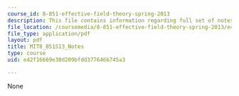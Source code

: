 ```yaml
---
course_id: 8-851-effective-field-theory-spring-2013
description: This file contains information regarding full set of notes.
file_location: /coursemedia/8-851-effective-field-theory-spring-2013/e42f16669e30d209bfdd377646b745a3_MIT8_851S13_scetnotes.pdf
file_type: application/pdf
layout: pdf
title: MIT8_851S13_Notes
type: course
uid: e42f16669e30d209bfdd377646b745a3

---
```

None